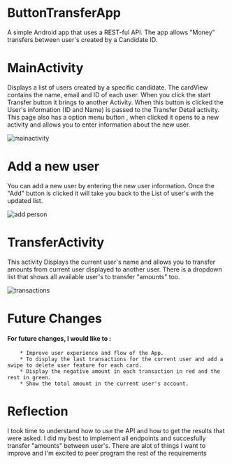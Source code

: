 # ButtonTransferApp
A simple Android app that uses a REST-ful API. The app allows "Money" transfers between user's created by a Candidate ID.

# MainActivity 

Displays a list of users created by a specific candidate. The cardView contains the name, email and ID of each user. When you click the start Transfer button it brings to another Activity. When this button is clicked the User's information (ID and Name) is passed to the Transfer Detail activity. This page also has a option menu button , when clicked it opens to a new activity and allows you to enter information about the new user.

![mainactivity](https://user-images.githubusercontent.com/22303069/37234710-3dceec4e-23f1-11e8-8d63-9d692f30993c.png)


# Add a new user

You can add a new user by entering the new user information. Once the "Add" button is clicked it will take you back to the List of user's with the updated list. 

![add person](https://user-images.githubusercontent.com/22303069/37234714-441544ea-23f1-11e8-9059-c59d32e6acf4.png)

# TransferActivity 

This activity Displays the current user's name and allows you to transfer amounts from current user displayed to another user. There is a dropdown list that shows all available user's to transfer "amounts" too.

![transactions](https://user-images.githubusercontent.com/22303069/37236010-8d3071f4-23fb-11e8-8026-884586e6f7ca.png)

# Future Changes


#### For future changes, I would like to : 
        * Improve user experience and flow of the App.
        * To display the last transactions for the current user and add a swipe to delete user feature for each card.
        * Display the negative amount in each transaction in red and the rest in green.
        * Show the total amount in the current user's account.
        
        
# Reflection

I took time to understand how to use the API and how to get the results that were asked. I did my best to implement all endpoints and succesfully transfer "amounts" between user's. There are alot of things I want to improve and I'm excited to peer program the rest of the requirements
















